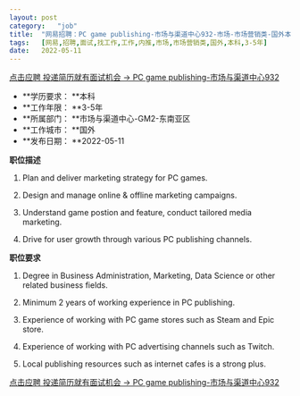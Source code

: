 ```yaml
---
layout:	post
category:	"job"
title:	"网易招聘：PC game publishing-市场与渠道中心932-市场-市场营销类-国外本科3-5年"
tags:	[网易,招聘,面试,找工作,工作,内推,市场,市场营销类,国外,本科,3-5年]
date:	2022-05-11
---
```


[点击应聘 投递简历就有面试机会 ->  PC game publishing-市场与渠道中心932](http://mobile.bole.netease.com/bole/boleDetail?id=38675&employeeId=346f03c3cda5f04c&key=all)



- **学历要求： **本科
- **工作年限： **3-5年
- **所属部门： **市场与渠道中心-GM2-东南亚区
- **工作城市： **国外
- **发布日期： **2022-05-11



**职位描述**

1. Plan and deliver marketing strategy for PC games.

2. Design and manage online &amp; offline marketing campaigns.

3. Understand game postion and feature, conduct tailored media marketing.

4. Drive for user growth through various PC publishing channels.



**职位要求**

1. Degree in Business Administration, Marketing, Data Science or other related business fields.

2. Minimum 2 years of working experience in PC publishing.

3. Experience of working with PC game stores such as Steam and Epic store.

4. Experience of working with PC advertising channels such as Twitch.

5. Local publishing resources such as internet cafes is a strong plus.





[点击应聘 投递简历就有面试机会 ->  PC game publishing-市场与渠道中心932](http://mobile.bole.netease.com/bole/boleDetail?id=38675&employeeId=346f03c3cda5f04c&key=all)